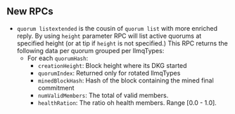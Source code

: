 New RPCs
--------

- `quorum listextended` is the cousin of `quorum list` with more enriched reply. By using `height` parameter RPC will list active quorums at specified height (or at tip if `height` is not specified.)
This RPC returns the following data per quorum grouped per llmqTypes:
  - For each `quorumHash`:
    - `creationHeight`: Block height where its DKG started
    - `quorumIndex`: Returned only for rotated llmqTypes
    - `minedBlockHash`: Hash of the block containing the mined final commitment
    - `numValidMembers`: The total of valid members.
    - `healthRation`: The ratio oh health members. Range [0.0 - 1.0].
